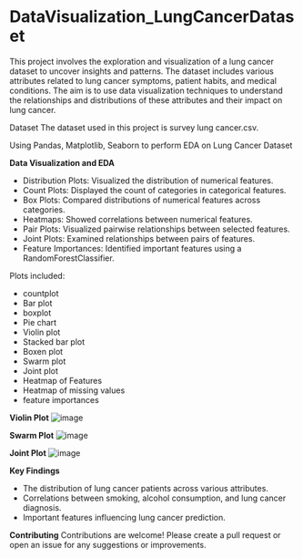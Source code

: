 # DataVisualization_LungCancerDataset

This project involves the exploration and visualization of a lung cancer dataset to uncover insights and patterns. The dataset includes various attributes related to lung cancer symptoms, patient habits, and medical conditions. The aim is to use data visualization techniques to understand the relationships and distributions of these attributes and their impact on lung cancer.

Dataset
The dataset used in this project is survey lung cancer.csv.

Using Pandas, Matplotlib, Seaborn to perform EDA on Lung Cancer Dataset

**Data Visualization and EDA**
- Distribution Plots: Visualized the distribution of numerical features.
- Count Plots: Displayed the count of categories in categorical features.
- Box Plots: Compared distributions of numerical features across categories.
- Heatmaps: Showed correlations between numerical features.
- Pair Plots: Visualized pairwise relationships between selected features.
- Joint Plots: Examined relationships between pairs of features.
- Feature Importances: Identified important features using a RandomForestClassifier.


Plots included:
* countplot
* Bar plot
* boxplot
* Pie chart 
* Violin plot
* Stacked bar plot
* Boxen plot
* Swarm plot
* Joint plot
* Heatmap of Features
* Heatmap of missing values
* feature importances



**Violin Plot**
![image](https://github.com/Godhuli-De/DataVisualization_LungCancerDataset/assets/75137558/d3c7778c-af6b-48d3-94d4-f6fcb4b1c0e7)

**Swarm Plot**
![image](https://github.com/Godhuli-De/DataVisualization_LungCancerDataset/assets/75137558/30d464d0-4157-4677-a9f2-960b47033e51)


**Joint Plot**
![image](https://github.com/Godhuli-De/DataVisualization_LungCancerDataset/assets/75137558/c1797e25-feb9-4d14-8f59-17bb15159925)


**Key Findings**
- The distribution of lung cancer patients across various attributes.
- Correlations between smoking, alcohol consumption, and lung cancer diagnosis.
- Important features influencing lung cancer prediction.



**Contributing**
Contributions are welcome! Please create a pull request or open an issue for any suggestions or improvements.
